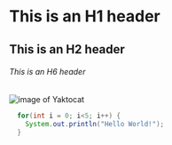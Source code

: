 # This is an H1 header

## This is an H2 header

###### This is an H6 header

![image of Yaktocat](https://octodex.github.com/images/yaktocat.png)

``` java
  for(int i = 0; i<5; i++) {
    System.out.println("Hello World!");
  }
```
